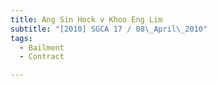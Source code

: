 ```yaml
---
title: Ang Sin Hock v Khoo Eng Lim
subtitle: "[2010] SGCA 17 / 08\_April\_2010"
tags:
  - Bailment
  - Contract

---
```


